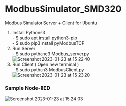 # ModbusSimulator_SMD320
Modbus Simulator Server + Client for Ubuntu


1. Install Pythone3 <br />  - $ sudo apt install python3-pip <br /> -  $ sudo pip3 install pyModbusTCP
2. Run Server <br /> -  $ sudo pythone3 Modbus_server.py <br /> 
![Screenshot 2023-01-23 at 15 22 40](https://user-images.githubusercontent.com/22194506/213993941-51873b79-881d-49a3-9d81-e60451947a4a.png)
3. Run Client ( Open new terminal ) <br /> - $ sudo python3 ModbusClient.py <br />
![Screenshot 2023-01-23 at 15 23 20](https://user-images.githubusercontent.com/22194506/213994073-8a1d4cb0-543e-422a-9b9a-8cbb02711678.png)


<h3> Sample Node-RED </h3>

![Screenshot 2023-01-23 at 15 24 03](https://user-images.githubusercontent.com/22194506/213994520-61af1f57-07dd-4202-bfdf-82279f33e0ba.png)
